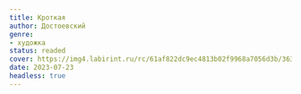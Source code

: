 ```yaml
---
title: Кроткая
author: Достоевский
genre:
- художка
status: readed
cover: https://img4.labirint.ru/rc/61af822dc9ec4813b02f9968a7056d3b/363x561q80/books84/831276/cover.jpg?1636442736
date: 2023-07-23
headless: true
---
```



